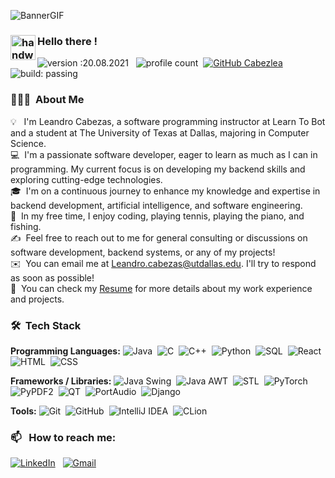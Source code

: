 ![BannerGIF](https://user-images.githubusercontent.com/39513876/112361914-e021f800-8cf9-11eb-9aac-a2b675065afc.gif)

### <img alt="handwavegif" src="https://user-images.githubusercontent.com/39513876/112366216-8cfe7400-8cfe-11eb-8116-7d3dbae20e97.gif" width='40' align="left"/> Hello there !
![version :20.08.2021](https://img.shields.io/badge/version-20.08.2021-informational) &nbsp;
![profile count](https://komarev.com/ghpvc/?username=Cabezlea&color=red)&nbsp;
[![GitHub Cabezlea](https://img.shields.io/github/followers/Cabezlea?label=follow&style=social)](https://github.com/Cabezlea)&nbsp;
![build: passing](https://img.shields.io/badge/build-passing-success)

### 👨🏻‍💻 &nbsp;About Me

💡 &nbsp; I'm Leandro Cabezas, a software programming instructor at Learn To Bot and a student at The University of Texas at Dallas, majoring in Computer Science.\
💻 &nbsp;I'm a passionate software developer, eager to learn as much as I can in programming. My current focus is on developing my backend skills and exploring cutting-edge technologies.\
🎓 &nbsp;I'm on a continuous journey to enhance my knowledge and expertise in backend development, artificial intelligence, and software engineering.\
🌱 &nbsp;In my free time, I enjoy coding, playing tennis, playing the piano, and fishing.\
✍️ &nbsp;Feel free to reach out to me for general consulting or discussions on software development, backend systems, or any of my projects!\
✉️ &nbsp;You can email me at [Leandro.cabezas@utdallas.edu](mailto:Leandro.cabezas@utdallas.edu). I'll try to respond as soon as possible!\
📄 &nbsp;You can check my [Resume](https://docs.google.com/document/d/1GdaYGxGH5GZpuMHUJ_6xy4WK49IxyT0F/edit?usp=sharing&ouid=117346296602113661667&rtpof=true&sd=true) for more details about my work experience and projects.

### 🛠 &nbsp;Tech Stack

**Programming Languages:**
![Java](https://img.shields.io/badge/-Java-05122A?style=flat&logo=Java&logoColor=FFA518)&nbsp;
![C](https://img.shields.io/badge/-C-05122A?style=flat&logo=C&logoColor=A8B9CC)&nbsp;
![C++](https://img.shields.io/badge/-C++-05122A?style=flat&logo=C%2B%2B&logoColor=00599C)&nbsp;
![Python](https://img.shields.io/badge/-Python-05122A?style=flat&logo=python)&nbsp;
![SQL](https://img.shields.io/badge/-SQL-05122A?style=flat&logo=sql)&nbsp;
![React](https://img.shields.io/badge/-React-05122A?style=flat&logo=react)&nbsp;
![HTML](https://img.shields.io/badge/-HTML-05122A?style=flat&logo=HTML5)&nbsp;
![CSS](https://img.shields.io/badge/-CSS-05122A?style=flat&logo=CSS3&logoColor=1572B6)&nbsp;

**Frameworks / Libraries:**
![Java Swing](https://img.shields.io/badge/-Java%20Swing-05122A?style=flat&logo=java)&nbsp;
![Java AWT](https://img.shields.io/badge/-Java%20AWT-05122A?style=flat&logo=java)&nbsp;
![STL](https://img.shields.io/badge/-STL-05122A?style=flat&logo=cplusplus)&nbsp;
![PyTorch](https://img.shields.io/badge/-PyTorch-05122A?style=flat&logo=pytorch)&nbsp;
![PyPDF2](https://img.shields.io/badge/-PyPDF2-05122A?style=flat&logo=python)&nbsp;
![QT](https://img.shields.io/badge/-QT-05122A?style=flat&logo=qt)&nbsp;
![PortAudio](https://img.shields.io/badge/-PortAudio-05122A?style=flat&logo=portaudio)&nbsp;
![Django](https://img.shields.io/badge/-Django-05122A?style=flat&logo=django&logoColor=092E20)&nbsp;

**Tools:**
![Git](https://img.shields.io/badge/-Git-05122A?style=flat&logo=git)&nbsp;
![GitHub](https://img.shields.io/badge/-GitHub-05122A?style=flat&logo=github)&nbsp;
![IntelliJ IDEA](https://img.shields.io/badge/-IntelliJ%20IDEA-05122A?style=flat&logo=intellij-idea)&nbsp;
![CLion](https://img.shields.io/badge/-CLion-05122A?style=flat&logo=clion)&nbsp;

### 📫 &nbsp; How to reach me:

<a href="https://www.linkedin.com/in/leandro-cabezas03/"><img alt="LinkedIn" src="https://img.shields.io/badge/linkedin%20-%230077B5.svg?&style=flat&logo=linkedin&logoColor=white"/></a> &nbsp;
<a href="mailto:Leandro.cabezas@utdallas.edu"><img alt="Gmail" src="https://img.shields.io/badge/Gmail-D14836?style=flat&logo=gmail&logoColor=white" /></a> &nbsp;
